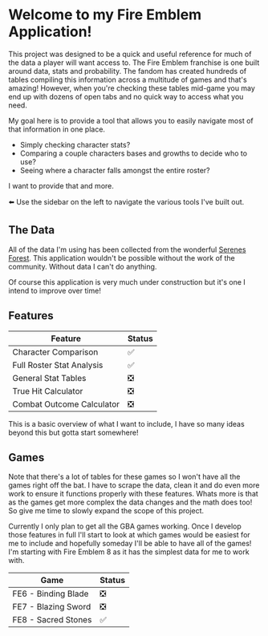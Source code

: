 # Welcome to my Fire Emblem Application!

This project was designed to be a quick and useful reference for much of the data a player will want access to.
The Fire Emblem franchise is one built around data, stats and probability. 
The fandom has created hundreds of tables compiling this information across a multitude of games and that's amazing!
However, when you're checking these tables mid-game you may end up with dozens of open tabs and no quick way
to access what you need. 

My goal here is to provide a tool that allows you to easily navigate most of that information in one place.

- Simply checking character stats?
- Comparing a couple characters bases and growths to decide who to use? 
- Seeing where a character falls amongst the entire roster? 

I want to provide that and more. 

⬅️ Use the sidebar on the left to navigate the various tools I've built out.

## The Data

All of the data I'm using has been collected from the wonderful [Serenes Forest](https://serenesforest.net/).
This application wouldn't be possible without the work of the community. Without data I can't do anything.

Of course this application is very much under construction but it's one I intend to improve over time! 

## Features

| Feature | Status |
|---|---|
| Character Comparison | ✅|
| Full Roster Stat Analysis | ✅|
| General Stat Tables | ❎|
| True Hit Calculator | ❎|
| Combat Outcome Calculator | ❎|

This is a basic overview of what I want to include, I have so many ideas beyond this but gotta start somewhere!

## Games

Note that there's a lot of tables for these games so I won't have all the games right off the bat.
I have to scrape the data, clean it and do even more work to ensure it functions properly with these features.
Whats more is that as the games get more complex the data changes and the math does too! So give me time to 
slowly expand the scope of this project.

Currently I only plan to get all the GBA games working. Once I develop those features in full I'll start
to look at which games would be easiest for me to include and hopefully someday I'll be able to have all of the games!
I'm starting with Fire Emblem 8 as it has the simplest data for me to work with.

|Game|Status|
|---|---|
|FE6 - Binding Blade|❎|
|FE7 - Blazing Sword|❎|
|FE8 - Sacred Stones|✅|